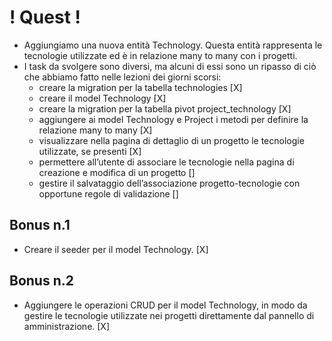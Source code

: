 # ! Quest ! #

- Aggiungiamo una nuova entità Technology. Questa entità rappresenta le tecnologie utilizzate ed è in relazione many to many con i progetti.
- I task da svolgere sono diversi, ma alcuni di essi sono un ripasso di ciò che abbiamo fatto nelle lezioni dei giorni scorsi:
    - creare la migration per la tabella technologies [X]
    - creare il model Technology [X]
    - creare la migration per la tabella pivot project_technology [X]
    - aggiungere ai model Technology e Project i metodi per definire la relazione many to many [X]
    - visualizzare nella pagina di dettaglio di un progetto le tecnologie utilizzate, se presenti [X]
    - permettere all’utente di associare le tecnologie nella pagina di creazione e modifica di un progetto []
    - gestire il salvataggio dell’associazione progetto-tecnologie con opportune regole di validazione []

## Bonus n.1 ##

- Creare il seeder per il model Technology. [X]

## Bonus n.2 ##

- Aggiungere le operazioni CRUD per il model Technology, in modo da gestire le tecnologie utilizzate nei progetti direttamente dal pannello di amministrazione. [X]